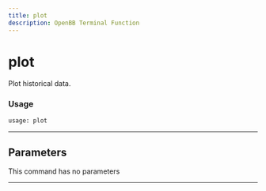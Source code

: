 ```yaml
---
title: plot
description: OpenBB Terminal Function
---
```


# plot

Plot historical data.

### Usage

```python
usage: plot
```

---

## Parameters

This command has no parameters


---
